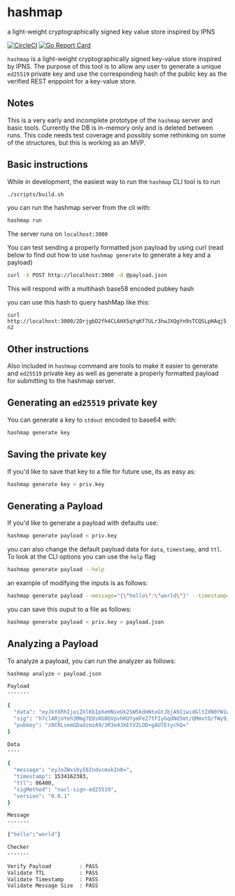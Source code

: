 
# hashmap

a light-weight cryptographically signed key value store inspired by IPNS

[![CircleCI][1]][2] [![Go Report Card][3]][4]

[1]: https://circleci.com/gh/nomasters/hashmap.svg?style=svg
[2]: https://circleci.com/gh/nomasters/hashmap
[3]: https://goreportcard.com/badge/github.com/nomasters/hashmap
[4]: https://goreportcard.com/report/github.com/nomasters/hashmap

`hashmap` is a light-weight cryptographically signed key-value store inspired by IPNS. The purpose of this tool is to allow any user to generate a unique `ed25519` private key and use the corresponding hash of the public key as the verified REST enppoint for a key-value store.

## Notes

This is a very early and incomplete prototype of the `hashmap` server and basic tools. Currently the DB is in-memory only and is deleted between runs. This code needs test coverage and possibly some rethinking on some of the structures, but this is working as an MVP.

## Basic instructions

While in development, the easiest way to run the `hashmap` CLI tool is to run

```bash
./scripts/build.sh
```

you can run the hashmap server from the cli with:

```bash
hashmap run
```

The server runs on `localhost:3000`

You can test sending a properly formatted json payload by using curl (read below to find out how to use `hashmap generate` to generate a key and a payload)

```bash
curl -X POST http://localhost:3000 -d @payload.json
```

This will respond with a multihash base58 encoded pubkey hash

you can use this hash to query hashMap like this:

`curl http://localhost:3000/2DrjgbD2fh4CL6HX5qYqKf7ULr3hwJXQgYn9sTCQSLpHAqj5n2`

## Other instructions

Also included in `hashmap` command are tools to make it easier to generate and `ed25519` private key as well as generate a properly formatted payload for submitting to the hashmap server.

## Generating an `ed25519` private key

You can generate a key to `stdout` encoded to base64 with:

```bash
hashmap generate key
```

## Saving the private key

If you'd like to save that key to a file for future use, its as easy as:

```bash
hashmap generate key > priv.key
```

## Generating a Payload

If you'd like to generate a payload with defaults use:

```bash
hashmap generate payload < priv.key
```

you can also change the default payload data for `data`, `timestamp`, and `ttl`. To look at the CLI options you can use the `help` flag

```bash
hashmap generate payload --help
```

an example of modifying the inputs is as follows:

```bash
hashmap generate payload --message="{\"hello\":\"world\"}" --timestamp=1534121771 --ttl=5 < priv.key
```

you can save this ouput to a file as follows:

```bash
hashmap generate payload < priv.key > payload.json
```

## Analyzing a Payload

To analyze a payload, you can run the analyzer as follows:

```bash
hashmap analyze < payload.json

Payload
-------

{
  "data": "eyJkYXRhIjoiZXlKb1pXeHNieUk2SW5kdmNteGtJbjA9IiwidGltZXN0YW1wIjoxNTM0MTYyMzgzLCJ0dGwiOjg2NDAwLCJzaWdNZXRob2QiOiJuYWNsLXNpZ24tZWQyNTUxOSIsInZlcnNpb24iOiIwLjAuMSJ9",
  "sig": "h7clARjoYeh3Mmg7EOsKb0QVpvhKUYymFeZ7tFIyGqdNd5mt/QMmvtO/fWy9/nYbcDXQ0+37VFmhpBjMEFXlAQ==",
  "pubkey": "z0CRLsemGDadzmzA9/3R3e4JkEtVZLOD+gAU7EtychQ="
}

Data
----

{
  "message": "eyJoZWxsbyI6IndvcmxkIn0=",
  "timestamp": 1534162383,
  "ttl": 86400,
  "sigMethod": "nacl-sign-ed25519",
  "version": "0.0.1"
}

Message
-------

{"hello":"world"}

Checker
-------

Verify Payload         : PASS
Validate TTL           : PASS
Validate Timestamp     : PASS
Validate Message Size  : PASS
```
